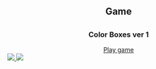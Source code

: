 <center>
<h2>Game<h2>
<h3>Color Boxes ver 1</h3>
<a href='https://ilhovspace.github.io/NativeJS_Game_ColorBoxes_Ver1/'>Play game</>
</center>

<img src='http://ilhov.space/img-github/color_box_1_game-1.png'>
<img src='http://ilhov.space/img-github/color_box_1_game-2.png'>
